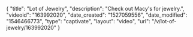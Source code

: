 {
    "title": "Lot of Jewelry",
    "description": "Check out Macy's for jewelry.",
    "videoid": "163992020",
    "date_created": "1527059556",
    "date_modified": "1546466773",
    "type": "captivate",
    "layout": "video",
    "url": "\/v\/lot-of-jewelry\/163992020"
}